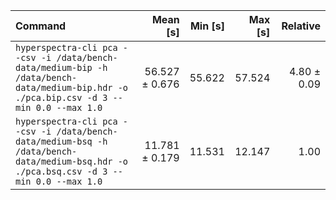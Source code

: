 | Command | Mean [s] | Min [s] | Max [s] | Relative |
|:---|---:|---:|---:|---:|
| `hyperspectra-cli pca --csv -i /data/bench-data/medium-bip -h /data/bench-data/medium-bip.hdr -o ./pca.bip.csv -d 3 --min 0.0 --max 1.0` | 56.527 ± 0.676 | 55.622 | 57.524 | 4.80 ± 0.09 |
| `hyperspectra-cli pca --csv -i /data/bench-data/medium-bsq -h /data/bench-data/medium-bsq.hdr -o ./pca.bsq.csv -d 3 --min 0.0 --max 1.0` | 11.781 ± 0.179 | 11.531 | 12.147 | 1.00 |
